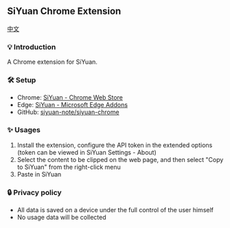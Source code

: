 ## SiYuan Chrome Extension 

[中文](https://github.com/siyuan-note/siyuan-chrome/blob/main/README.md)

### 💡 Introduction

A Chrome extension for SiYuan.

### 🛠️ Setup

* Chrome: [SiYuan - Chrome Web Store](https://chrome.google.com/webstore/detail/siyuan/hkcgjbeblifaincobbcfiffbpgoafepk)
* Edge: [SiYuan - Microsoft Edge Addons](https://microsoftedge.microsoft.com/addons/detail/siyuan/lclhdlhleinlppggbbgimbekofanbkcf)
* GitHub: [siyuan-note/siyuan-chrome](https://github.com/siyuan-note/siyuan-chrome)

### ✨  Usages

1. Install the extension, configure the API token in the extended options (token can be viewed in SiYuan Settings - About)
2. Select the content to be clipped on the web page, and then select "Copy to SiYuan" from the right-click menu
3. Paste in SiYuan

### 🔒 Privacy policy

* All data is saved on a device under the full control of the user himself
* No usage data will be collected
